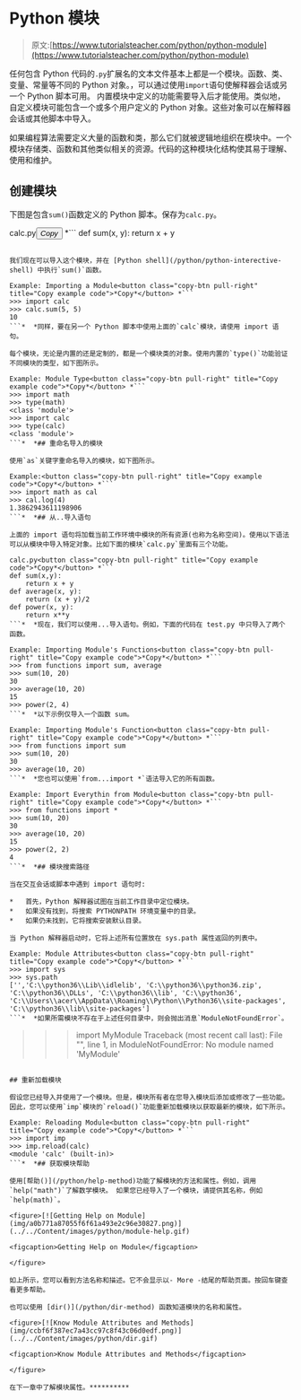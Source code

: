 # Python 模块

> 原文:[https://www.tutorialsteacher.com/python/python-module](https://www.tutorialsteacher.com/python/python-module)

任何包含 Python 代码的`.py`扩展名的文本文件基本上都是一个模块。函数、类、变量、常量等不同的 Python 对象。，可以通过使用`import`语句使解释器会话或另一个 Python 脚本可用。 内置模块中定义的功能需要导入后才能使用。类似地，自定义模块可能包含一个或多个用户定义的 Python 对象。这些对象可以在解释器会话或其他脚本中导入。

如果编程算法需要定义大量的函数和类，那么它们就被逻辑地组织在模块中。一个模块存储类、函数和其他类似相关的资源。代码的这种模块化结构使其易于理解、使用和维护。

## 创建模块

下图是包含`sum()`函数定义的 Python 脚本。保存为`calc.py`。

calc.py<button class="copy-btn pull-right" title="Copy example code">*Copy*</button> *```
def sum(x, y):
    return x + y 
```*  *## 导入模块

我们现在可以导入这个模块，并在 [Python shell](/python/python-interective-shell) 中执行`sum()`函数。

Example: Importing a Module<button class="copy-btn pull-right" title="Copy example code">*Copy*</button> *```
>>> import calc 
>>> calc.sum(5, 5) 
10 
```*  *同样，要在另一个 Python 脚本中使用上面的`calc`模块，请使用 import 语句。

每个模块，无论是内置的还是定制的，都是一个模块类的对象。使用内置的`type()`功能验证不同模块的类型，如下图所示。

Example: Module Type<button class="copy-btn pull-right" title="Copy example code">*Copy*</button> *```
>>> import math
>>> type(math)
<class 'module'>
>>> import calc
>>> type(calc)
<class 'module'> 
```*  *## 重命名导入的模块

使用`as`关键字重命名导入的模块，如下图所示。

Example:<button class="copy-btn pull-right" title="Copy example code">*Copy*</button> *```
>>> import math as cal
>>> cal.log(4)
1.3862943611198906 
```*  *## 从..导入语句

上面的 import 语句将加载当前工作环境中模块的所有资源(也称为名称空间)。使用以下语法可以从模块中导入特定对象。比如下面的模块`calc.py`里面有三个功能。

calc.py<button class="copy-btn pull-right" title="Copy example code">*Copy*</button> *```
def sum(x,y):
    return x + y
def average(x, y):
    return (x + y)/2
def power(x, y):
    return x**y 
```*  *现在，我们可以使用...导入语句。例如，下面的代码在 test.py 中只导入了两个函数。

Example: Importing Module's Functions<button class="copy-btn pull-right" title="Copy example code">*Copy*</button> *```
>>> from functions import sum, average
>>> sum(10, 20)
30
>>> average(10, 20)
15
>>> power(2, 4) 
```*  *以下示例仅导入一个函数 sum。

Example: Importing Module's Function<button class="copy-btn pull-right" title="Copy example code">*Copy*</button> *```
>>> from functions import sum
>>> sum(10, 20)
30
>>> average(10, 20) 
```*  *您也可以使用`from...import *`语法导入它的所有函数。

Example: Import Everythin from Module<button class="copy-btn pull-right" title="Copy example code">*Copy*</button> *```
>>> from functions import *
>>> sum(10, 20)
30
>>> average(10, 20)
15
>>> power(2, 2)
4 
```*  *## 模块搜索路径

当在交互会话或脚本中遇到 import 语句时:

*   首先，Python 解释器试图在当前工作目录中定位模块。
*   如果没有找到，将搜索 PYTHONPATH 环境变量中的目录。
*   如果仍未找到，它将搜索安装默认目录。

当 Python 解释器启动时，它将上述所有位置放在 sys.path 属性返回的列表中。

Example: Module Attributes<button class="copy-btn pull-right" title="Copy example code">*Copy*</button> *```
>>> import sys
>>> sys.path
['','C:\\python36\\Lib\\idlelib', 'C:\\python36\\python36.zip', 
'C:\\python36\\DLLs', 'C:\\python36\\lib', 'C:\\python36', 
'C:\\Users\\acer\\AppData\\Roaming\\Python\\Python36\\site-packages', 
'C:\\python36\\lib\\site-packages'] 
```*  *如果所需模块不存在于上述任何目录中，则会抛出消息`ModuleNotFoundError`。

```
>>> import MyModule
Traceback (most recent call last): 
File "<stdin>", line 1, in <module>
    ModuleNotFoundError: No module named 'MyModule' 
```

## 重新加载模块

假设您已经导入并使用了一个模块。但是，模块所有者在您导入模块后添加或修改了一些功能。因此，您可以使用`imp`模块的`reload()`功能重新加载模块以获取最新的模块，如下所示。

Example: Reloading Module<button class="copy-btn pull-right" title="Copy example code">*Copy*</button> *```
>>> import imp
>>> imp.reload(calc)
<module 'calc' (built-in)> 
```*  *## 获取模块帮助

使用[帮助()](/python/help-method)功能了解模块的方法和属性。例如，调用`help("math")`了解数学模块。 如果您已经导入了一个模块，请提供其名称，例如`help(math)`。

<figure>[![Getting Help on Module](img/a0b771a87055f6f61a493e2c96e30827.png)](../../Content/images/python/module-help.gif) 

<figcaption>Getting Help on Module</figcaption>

</figure>

如上所示，您可以看到方法名称和描述。它不会显示以- More -结尾的帮助页面。按回车键查看更多帮助。

也可以使用 [dir()](/python/dir-method) 函数知道模块的名称和属性。

<figure>[![Know Module Attributes and Methods](img/ccbf6f387ec7a43cc97c8f43c06d0edf.png)](../../Content/images/python/dir.gif) 

<figcaption>Know Module Attributes and Methods</figcaption>

</figure>

在下一章中了解模块属性。**********